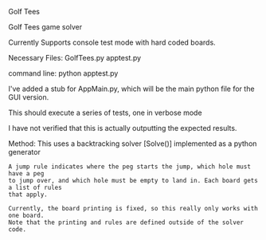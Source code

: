 Golf Tees

Golf Tees game solver

Currently Supports console test mode with hard coded boards. 

Necessary Files:
	GolfTees.py
	apptest.py

command line: python apptest.py

I've added a stub for AppMain.py, which will be the main python file for the GUI version.

This should execute a series of tests, one in verbose mode

I have not verified that this is actually outputting the expected results.

Method:
	This uses a backtracking solver [Solve()] implemented as a python generator

	A jump rule indicates where the peg starts the jump, which hole must have a peg
	to jump over, and which hole must be empty to land in. Each board gets a list of rules
	that apply.

	Currently, the board printing is fixed, so this really only works with one board.
	Note that the printing and rules are defined outside of the solver code.